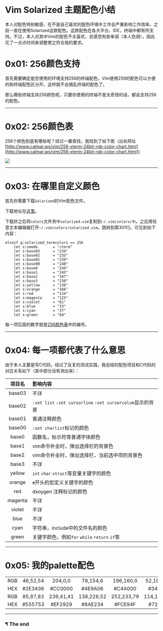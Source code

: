 # Vim Solarized 主题配色小结

本人对配色特别敏感，在不是自己喜欢的配色环境中工作会严重影响工作效率。之前一直在使用Solarized这款配色。这款配色在各大平台，IDE，终端中都有所支持。不过，本人对其中Vim的配色不太喜欢，总感觉有些单调（本人色弱），因此花了一点点时间来调整使之符合我的要求。

# 0x01: 256颜色支持

首先需要确定是您使用的环境支持256的终端配色，Vim使用256的配色可以方便的和终端配色区分开。这样就不会搞乱终端的配色了。

那么哪些终端支持256颜色呢，只要你使用的终端不是太奇怪的话，都会支持256的配色。

---

# 0x02: 256颜色表

256个颜色到底有哪些呢？经过一番查找，我找到了如下图（出处网址[http://www.calmar.ws/vim/256-xterm-24bit-rgb-color-chart.html](http://www.calmar.ws/vim/256-xterm-24bit-rgb-color-chart.html))

![](http://7xis48.com1.z0.glb.clouddn.com/wp/archives/39-1.png)

---

# 0x03: 在哪里自定义颜色

首先你需要下载`Solarized`的Vim配色文件。

下载地址在[这里](https://github.com/altercation/ethanschoonover.com/tree/master/projects/solarized/vim-colors-solarized)。

下载好之后将`colors`文件夹中`solarized.vim`复制到`~/.vim/colors/中`。之后用任意文本编辑器打开`~/.vim/colors/solarized.vim`。跳转到第301行。可见到如下内容：

```language-vim
elseif g:solarized_termcolors == 256
    let s:vmode       = "cterm"
    let s:base03      = "234"
    let s:base02      = "235"
    let s:base01      = "239"
    let s:base00      = "240"
    let s:base0       = "244"
    let s:base1       = "245"
    let s:base2       = "187"
    let s:base3       = "230"
    let s:yellow      = "136"
    let s:orange      = "166"
    let s:red         = "124"
    let s:magenta     = "125"
    let s:violet      = "61"
    let s:blue        = "33"
    let s:cyan        = "37"
    let s:green       = "64"
```

每一项后面的数字就是[256颜色表](http://www.d0u9.xyz/archives/39.html#256-colors)中的编号。

---

# 0x04: 每一项都代表了什么意思

由于本人主要是写C代码，经过了反复的测试实践，我总结的配色项目和C代码的对应关系如下（其中部分没有测出来）：

<table>
<thead>
<tr>
<th style="text-align: center">项目名</th>
<th style="text-align: left">影响内容</th>
</tr>
</thead>
<tbody>
<tr>
<td style="text-align: center">base03</td>
<td style="text-align: left">不详</td>
</tr>
<tr>
<td style="text-align: center">base02</td>
<td style="text-align: left"><code>:set list</code> <code>:set cursorline</code> <code>:set cursorcolum</code>显示的背景</td>
</tr>
<tr>
<td style="text-align: center">base01</td>
<td style="text-align: left">普通注释颜色</td>
</tr>
<tr>
<td style="text-align: center">base00</td>
<td style="text-align: left"><code>:set charlist</code>标记的颜色</td>
</tr>
<tr>
<td style="text-align: center">base0</td>
<td style="text-align: left">函数名，标示符等普通字体颜色</td>
</tr>
<tr>
<td style="text-align: center">base1</td>
<td style="text-align: left">vim命令补全时，弹出选择栏的背景色</td>
</tr>
<tr>
<td style="text-align: center">base2</td>
<td style="text-align: left">vim命令补全时，弹出选择栏，当前选中项的背景色</td>
</tr>
<tr>
<td style="text-align: center">base3</td>
<td style="text-align: left">不详</td>
</tr>
<tr>
<td style="text-align: center">yellow</td>
<td style="text-align: left"><code>int</code> <code>char</code> <code>struct</code>等变量关键字的颜色</td>
</tr>
<tr>
<td style="text-align: center">orange</td>
<td style="text-align: left"><code>#</code>开头的宏定义关键字的颜色</td>
</tr>
<tr>
<td style="text-align: center">red</td>
<td style="text-align: left">dxoygen 注释标记的颜色</td>
</tr>
<tr>
<td style="text-align: center">magenta</td>
<td style="text-align: left">不详</td>
</tr>
<tr>
<td style="text-align: center">violet</td>
<td style="text-align: left">不详</td>
</tr>
<tr>
<td style="text-align: center">blue</td>
<td style="text-align: left">不详</td>
</tr>
<tr>
<td style="text-align: center">cyan</td>
<td style="text-align: left">字符串，include中的文件名的颜色</td>
</tr>
<tr>
<td style="text-align: center">green</td>
<td style="text-align: left">关键字颜色，例如<code>for</code> <code>while</code> <code>return</code> <code>if</code>等</td>
</tr>
</tbody>
</table>

---

# 0x05: 我的palette配色

<table>
<tbody>
<tr>
<td style="text-align: center">RGB</td>
<td style="text-align: center">46,52,54</td>
<td style="text-align: center">204,0,0</td>
<td style="text-align: center">78,154,6</td>
<td style="text-align: center">196,160,0</td>
<td style="text-align: center">52,101,164</td>
<td style="text-align: center">117,80,123</td>
<td style="text-align: center">6,152,154</td>
<td style="text-align: center">211,215,207</td>
</tr>
<tr>
<td style="text-align: center">HEX</td>
<td style="text-align: center">#2E3436</td>
<td style="text-align: center">#CC0000</td>
<td style="text-align: center">#4E9A06</td>
<td style="text-align: center">#C4A000</td>
<td style="text-align: center">#3465A4</td>
<td style="text-align: center">#75507B</td>
<td style="text-align: center">#06989A</td>
<td style="text-align: center">#D3D76B</td>
</tr>
<tr>
<td style="text-align: center">RGB</td>
<td style="text-align: center">85,87,83</td>
<td style="text-align: center">239,41,41</td>
<td style="text-align: center">138,226,52</td>
<td style="text-align: center">252,233,79</td>
<td style="text-align: center">114,159,207</td>
<td style="text-align: center">173,127,168</td>
<td style="text-align: center">52,226,226</td>
<td style="text-align: center">238,238,238</td>
</tr>
<tr>
<td style="text-align: center">HEX</td>
<td style="text-align: center">#555753</td>
<td style="text-align: center">#EF2929</td>
<td style="text-align: center">#8AE234</td>
<td style="text-align: center">#FCE94F</td>
<td style="text-align: center">#729FCF</td>
<td style="text-align: center">#AD7FA8</td>
<td style="text-align: center">#34E2E2</td>
<td style="text-align: center">#EEEEEE</td>
</tr>
</tbody>
</table>

---

### ¶ The end

